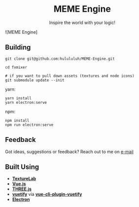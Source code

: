 <h1 align="center">
  MEME Engine
</h1>

<p align="center">
  Inspire the world with your logic!<br/>
</p>

![MEME Engine]

## Building

```
git clone git@github.com:hulululuh/MEME-Engine.git

cd fxmixer

# if you want to pull down assets (textures and node icons)
git submodule update --init

```

yarn:

```
yarn install
yarn electron:serve
```

npm:

```
npm install
npm run electron:serve
```

## Feedback

Got ideas, suggestions or feedback? Reach out to me on [e-mail](hulululuh@gmail.com)


## Built Using
- **[TextureLab](https://github.com/njbrown/texturelab)**
- **[Vue.js](https://vuejs.org)**
- **[THREE.js](https://threejs.org/)**
- **[vuetify](https://vuetifyjs.com/en/)** via **[vue-cli-plugin-vuetify](https://github.com/vuetifyjs/vue-cli-plugins)**
- **[Electron](https://electronjs.org)**
